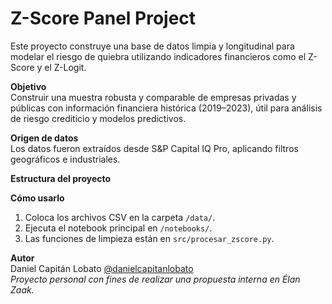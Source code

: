 # Z-Score Panel Project

Este proyecto construye una base de datos limpia y longitudinal para modelar el riesgo de quiebra utilizando indicadores financieros como el Z-Score y el Z-Logit.

**Objetivo**  
Construir una muestra robusta y comparable de empresas privadas y públicas con información financiera histórica (2019–2023), útil para análisis de riesgo crediticio y modelos predictivos.

**Origen de datos**  
Los datos fueron extraídos desde S&P Capital IQ Pro, aplicando filtros geográficos e industriales.

**Estructura del proyecto**

**Cómo usarlo**
1. Coloca los archivos CSV en la carpeta `/data/`.
2. Ejecuta el notebook principal en `/notebooks/`.
3. Las funciones de limpieza están en `src/procesar_zscore.py`.

**Autor**  
Daniel Capitán  Lobato
[@danielcapitanlobato](https://github.com/danielcapitanlobato)  
*Proyecto personal con fines de realizar una propuesta interna en Élan Zaak.*
